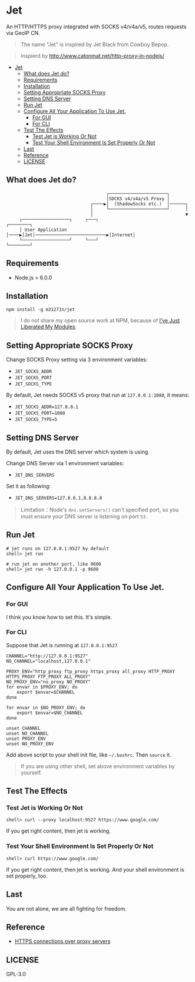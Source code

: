 # Jet

An HTTP/HTTPS proxy integrated with SOCKS v4/v4a/v5, routes requests via GeoIP CN.

> The name "Jet" is inspired by Jet Black from Cowboy Bepop.

> Inspierd by http://www.catonmat.net/http-proxy-in-nodejs/

<!-- start: markdown-toc -->

- [Jet](#jet)
    - [What does Jet do?](#what-does-jet-do)
    - [Requirements](#requirements)
    - [Installation](#installation)
    - [Setting Appropriate SOCKS Proxy](#setting-appropriate-socks-proxy)
    - [Setting DNS Server](#setting-dns-server)
    - [Run Jet](#run-jet)
    - [Configure All Your Application To Use Jet.](#configure-all-your-application-to-use-jet)
        - [For GUI](#for-gui)
        - [For CLI](#for-cli)
    - [Test The Effects](#test-the-effects)
        - [Test Jet is Working Or Not](#test-jet-is-working-or-not)
        - [Test Your Shell Environment Is Set Properly Or Not](#test-your-shell-environment-is-set-properly-or-not)
    - [Last](#last)
    - [Reference](#reference)
    - [LICENSE](#license)

<!-- end: markdown-toc -->

## What does Jet do?
```
                                      ┌──────────────────────┐
                                      │SOCKS v4/v4a/v5 Proxy │
                                ┌────▶│  (ShadowSocks etc.)  │──────┐
                                │     └──────────────────────┘      │
                                │                                   ▼
     ┌──────────────────┐     ┌───┐                            ┌────────┐
     │ User Application │────▶│Jet│───────────────────────────▶│Internet│
     └──────────────────┘     └───┘                            └────────┘
```

## Requirements

* Node.js > 6.0.0

## Installation

    npm install -g m31271n/jet

> I do not share my open source work at NPM, because of [I’ve Just Liberated My Modules](https://medium.com/@azerbike/i-ve-just-liberated-my-modules-9045c06be67c).

## Setting Appropriate SOCKS Proxy
Change SOCKS Proxy setting via 3 environment variables:

* `JET_SOCKS_ADDR`
* `JET_SOCKS_PORT`
* `JET_SOCKS_TYPE`

By default, Jet needs SOCKS v5 proxy that run at `127.0.0.1:1080`, it means:

* `JET_SOCKS_ADDR=127.0.0.1`
* `JET_SOCKS_PORT=1080`
* `JET_SOCKS_TYPE=5`

## Setting DNS Server
By default, Jet uses the DNS server which system is using.

Change DNS Server via 1 environment variables:

* `JET_DNS_SERVERS`

Set it as following:

* `JET_DNS_SERVERS=127.0.0.1,8.8.8.8`

> Limitation：Node's `dns.setServers()` can't specified port, so you must ensure your DNS server is listening on port `53`.

## Run Jet
```
# jet runs on 127.0.0.1:9527 by default
shell> jet run

# run jet on another port, like 9600
shell> jet run -h 127.0.0.1 -p 9600
```

## Configure All Your Application To Use Jet.
### For GUI
I think you know how to set this. It's simple.

### For CLI
Suppose that Jet is running at `127.0.0.1:9527`.

```
CHANNEL="http://127.0.0.1:9527"
NO_CHANNEL="localhost,127.0.0.1"

PROXY_ENV="http_proxy ftp_proxy https_proxy all_proxy HTTP_PROXY HTTPS_PROXY FTP_PROXY ALL_PROXY"
NO_PROXY_ENV="no_proxy NO_PROXY"
for envar in $PROXY_ENV; do
    export $envar=$CHANNEL
done

for envar in $NO_PROXY_ENV; do
    export $envar=$NO_CHANNEL
done

unset CHANNEL
unset NO_CHANNEL
unset PROXY_ENV
unset NO_PROXY_ENV
```

Add above script to your shell init file, like `~/.bashrc`. Then `source` it.

> If you are using other shell, set above environment variables by yourself.

## Test The Effects
### Test Jet is Working Or Not
```
shell> curl --proxy localhost:9527 https://www.google.com/
```

If you get right content, then jet is working.

### Test Your Shell Environment Is Set Properly Or Not
```
shell> curl https://www.google.com/
```

If you get right content, then jet is working. And your shell environment is set properly, too.

## Last
You are not alone, we are all fighting for freedom.

## Reference
* [HTTPS connections over proxy servers](http://stackoverflow.com/questions/516323/https-connections-over-proxy-servers)

## LICENSE
GPL-3.0
